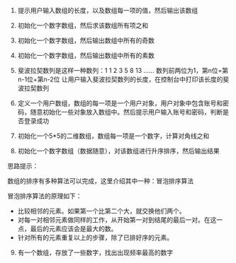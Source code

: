 1. 提示用户输入数组的长度，以及数组每一项的值，然后输出该数组
   
2. 初始化一个数字数组，然后求该数组所有项之和

3. 初始化一个数字数组，然后输出数组中所有的奇数

4. 初始化一个数字数组，然后输出数组中所有的素数

5. 斐波拉契数列是这样一种数列：1  1  2  3  5  8  13 ......
数列前两位为1，第n位=第n-1位+第n-2位
让用户输入斐波拉契数列的长度，在控制台中打印该长度的斐波拉契数列

6. 定义一个用户数组，数组的每一项是一个用户对象，用户对象中包含账号和密码，随意初始化一些对象放入数组中。然后提示用户输入账号和密码，判断是否登录成功
   
7. 初始化一个5*5的二维数组，数组每一项是一个数字，计算对角线之和

8. 初始化一个数字数组（数据随意），对该数组进行升序排序，然后输出结果

思路提示：

数组的排序有多种算法可以完成，这里介绍其中一种：冒泡排序算法

冒泡排序算法的原理如下：
- 比较相邻的元素。如果第一个比第二个大，就交换他们两个。
- 对每一对相邻元素做同样的工作，从开始第一对到结尾的最后一对。在这一点，最后的元素应该会是最大的数。
- 针对所有的元素重复以上的步骤，除了已排好序的元素。


9. 有一个数组，存放了一些数字，找出出现频率最高的数字




